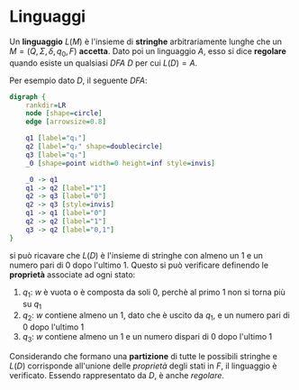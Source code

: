 # Linguaggi

Un **linguaggio** $L(M)$ è l'insieme di **stringhe** arbitrariamente lunghe che un $M = (Q, \Sigma, \delta, q_0, F)$ **accetta**.
Dato poi un linguaggio $A$, esso si dice **regolare** quando esiste un qualsiasi _DFA_ $D$ per cui $L(D) = A$.

Per esempio dato $D$, il seguente _DFA_:
```dot process
digraph {
	rankdir=LR
	node [shape=circle]
	edge [arrowsize=0.8]

	q1 [label="q₁"]
	q2 [label="q₂" shape=doublecircle]
	q3 [label="q₃"]
	_0 [shape=point width=0 height=inf style=invis]

	_0 -> q1
	q1 -> q2 [label="1"]
	q2 -> q3 [label="0"]
	q2 -> q3 [style=invis]
	q1 -> q1 [label="0"]
	q2 -> q2 [label="1"]
	q3 -> q2 [label="0,1"]
}
```
si può ricavare che $L(D)$ è l'insieme di stringhe con almeno un $1$ e un numero pari di $0$ dopo l'ultimo $1$. Questo si può verificare definendo le **proprietà** associate ad ogni stato:
1. $q_1$: $w$ è vuota o è composta da soli $0$, perchè al primo $1$ non si torna più su $q_1$
2. $q_2$: $w$ contiene almeno un $1$, dato che è uscito da $q_1$, e un numero pari di $0$ dopo l'ultimo $1$
3. $q_3$: $w$ contiene almeno un $1$ e un numero dispari di $0$ dopo l'ultimo $1$

Considerando che formano una **partizione** di tutte le possibili stringhe e $L(D)$ corrisponde all'unione delle _proprietà_ degli stati in $F$, il linguaggio è verificato. Essendo rappresentato da $D$, è anche _regolare_.
